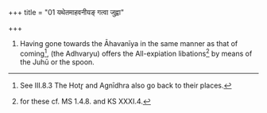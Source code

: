 +++
title = "01 यथेतमाहवनीयङ् गत्वा जुह्वा"

+++
1. Having gone towards the Āhavanīya in the same manner as that of coming[^1], (the Adhvaryu) offers the All-expiation libations[^2] by means of the Juhū or the spoon.  

[^1]: See III.8.3 The Hotr̥ and Agnīdhra also go back to their places.  

[^2]: for these cf. MS 1.4.8. and KS XXXI.4.
